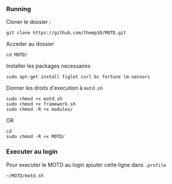 
### Running
Cloner le dossier :
```shell
git clone https://github.com/themp10/MOTD.git
```

Acceder au dossier
```shell
cd MOTD/
```

Installer les packages necessaires

```shell
sudo apt-get install figlet curl bc fortune lm-sensors
```

Donner les droits d'execution à `motd.sh`
```shell
sudo chmod +x motd.sh
sudo chmod +x framework.sh
sudo chmod -R +x modules/
```
OR 
```shell
cd
sudo chmod -R +x MOTD/
```

### Executer au login


Pour executer le MOTD au login 
ajouter cette ligne dans `.profile`

```shell
~/MOTD/motd.sh
```
